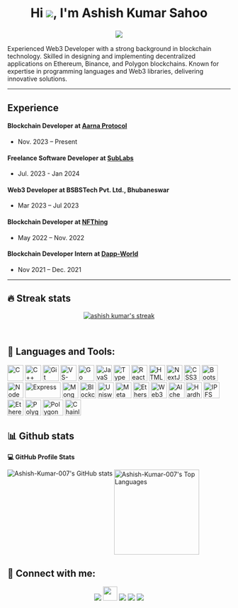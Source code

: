 <h1 align="center">Hi <img src="https://user-images.githubusercontent.com/18350557/176309783-0785949b-9127-417c-8b55-ab5a4333674e.gif">, I'm Ashish Kumar Sahoo</h1>
<h3 align="center"><img src="https://readme-typing-svg.herokuapp.com?center=true&vCenter=true&lines=Blockchain+%26+Web+Developer"></h3>
<!-- <h3 align="center">A passionate blockchain developer from India with hands on experience on building dapps</h3> -->

<!-- <a href="http://www.github.com/Ashish-Kumar-007" align="center"><img src="https://github-readme-streak-stats.herokuapp.com/?user=Ashish-Kumar-007&stroke=ffffff&background=1c1917&ring=0891b2&fire=0891b2&currStreakNum=ffffff&currStreakLabel=0891b2&sideNums=ffffff&sideLabels=ffffff&dates=ffffff&hide_border=true" /></a> -->


Experienced Web3 Developer with a strong background in blockchain technology. Skilled in designing and implementing decentralized applications on Ethereum, Binance, and Polygon blockchains. Known for expertise in programming languages and Web3 libraries, delivering innovative solutions.

---

## Experience

#### Blockchain Developer at [Aarna Protocol](https://www.aarna.finance/)
- Nov. 2023 – Present

#### Freelance Software Developer at [SubLabs](https://sublabs.xyz/)
- Jul. 2023 - Jan 2024

#### Web3 Developer at BSBSTech Pvt. Ltd., Bhubaneswar
- Mar 2023 – Jul 2023

#### Blockchain Developer at [NFThing](https://nfthing.com/)
- May 2022 – Nov. 2022

#### Blockchain Developer Intern at [Dapp-World](https://dapp-world.com/)
- Nov 2021 – Dec. 2021

---

## 🔥 Streak stats

<p align="center">
  <a href="https://github.com/Ashish-Kumar-007">
    <img  alt="ashish kumar's streak" src="https://github-readme-streak-stats.herokuapp.com/?user=Ashish-Kumar-007&&stroke=ffffff&theme=highcontrast&ring=0891b2&fire=0891b2&currStreakNum=ffffff&currStreakLabel=0891b2&sideNums=ffffff&sideLabels=ffffff&dates=ffffff&hide_border=true"/>
  </a>
  
</p>

</br>

## 🚀 Languages and Tools:


<p align="left">
<a href="https://docs.microsoft.com/en-us/cpp/?view=msvc-170" target="_blank" rel="noreferrer"><img src="https://raw.githubusercontent.com/danielcranney/readme-generator/main/public/icons/skills/c-colored.svg" width="36" height="36" alt="C" /></a>
<a href="https://docs.microsoft.com/en-us/cpp/?view=msvc-170" target="_blank" rel="noreferrer"><img src="https://raw.githubusercontent.com/danielcranney/readme-generator/main/public/icons/skills/cplusplus-colored.svg" width="36" height="36" alt="C++" /></a>
<a href="https://git-scm.com/" target="_blank" rel="noreferrer"><img src="https://raw.githubusercontent.com/danielcranney/readme-generator/main/public/icons/skills/git-colored.svg" width="36" height="36" alt="Git" /></a>
<a href="https://git-scm.com/" target="_blank" rel="noreferrer"><img src="https://code.visualstudio.com/assets/images/code-stable.png" width="36" height="36" alt="VS-code" /></a>
<a href="https://go.dev/doc/" target="_blank" rel="noreferrer"><img src="https://raw.githubusercontent.com/danielcranney/readme-generator/main/public/icons/skills/go-colored.svg" width="36" height="36" alt="Go" /></a>
<a href="https://developer.mozilla.org/en-US/docs/Web/JavaScript" target="_blank" rel="noreferrer"><img src="https://raw.githubusercontent.com/danielcranney/readme-generator/main/public/icons/skills/javascript-colored.svg" width="36" height="36" alt="JavaScript" /></a>
<a href="https://www.typescriptlang.org/" target="_blank" rel="noreferrer"><img src="https://raw.githubusercontent.com/danielcranney/readme-generator/main/public/icons/skills/typescript-colored.svg" width="36" height="36" alt="TypeScript" /></a>
<a href="https://reactjs.org/" target="_blank" rel="noreferrer"><img src="https://raw.githubusercontent.com/danielcranney/readme-generator/main/public/icons/skills/react-colored.svg" width="36" height="36" alt="React" /></a>
<a href="https://developer.mozilla.org/en-US/docs/Glossary/HTML5" target="_blank" rel="noreferrer"><img src="https://raw.githubusercontent.com/danielcranney/readme-generator/main/public/icons/skills/html5-colored.svg" width="36" height="36" alt="HTML5" /></a>
<a href="https://nextjs.org/docs" target="_blank" rel="noreferrer"><img src="https://raw.githubusercontent.com/danielcranney/readme-generator/main/public/icons/skills/nextjs-colored.svg" width="36" height="36" alt="NextJs" /></a>
<a href="https://www.w3.org/TR/CSS/#css" target="_blank" rel="noreferrer"><img src="https://raw.githubusercontent.com/danielcranney/readme-generator/main/public/icons/skills/css3-colored.svg" width="36" height="36" alt="CSS3" /></a>
<a href="https://getbootstrap.com/" target="_blank" rel="noreferrer"><img src="https://raw.githubusercontent.com/danielcranney/readme-generator/main/public/icons/skills/bootstrap-colored.svg" width="36" height="36" alt="Bootstrap" /></a>
<a href="https://nodejs.org/en/" target="_blank" rel="noreferrer"><img src="https://raw.githubusercontent.com/danielcranney/readme-generator/main/public/icons/skills/nodejs-colored.svg" width="36" height="36" alt="NodeJS" /></a>
<a href="https://expressjs.com/" target="_blank" rel="noreferrer"><img src="https://img.shields.io/badge/express.js-%23404d59.svg?style=for-the-badge&logo=express&logoColor=%2361DAFB" width="80" height="36" alt="Express" /></a>
<a href="https://www.mongodb.com/" target="_blank" rel="noreferrer"><img src="https://raw.githubusercontent.com/danielcranney/readme-generator/main/public/icons/skills/mongodb-colored.svg" width="36" height="36" alt="MongoDB" /></a>
 <img src="https://img.icons8.com/fluency/48/000000/blockchain.png" width="36" height="36" alt="Blockchain"/>
<a href="https://uniswap.org/" target="_blank" rel="noreferrer"><img src="https://raw.githubusercontent.com/danielcranney/readme-generator/main/public/icons/skills/uniswap-colored.svg" width="36" height="36" alt="Uniswap" /></a>
<a href="https://metamask.io/" target="_blank" rel="noreferrer"><img src="https://raw.githubusercontent.com/danielcranney/readme-generator/main/public/icons/skills/metamask-colored.svg" width="36" height="36" alt="MetaMask" /></a>
<a href="https://ethers.io" target="_blank" rel="noreferrer"><img src="https://raw.githubusercontent.com/danielcranney/readme-generator/main/public/icons/skills/ethers-colored.svg" width="36" height="36" alt="Ethers" /></a>
<a href="https://web3js.readthedocs.io/en/v1.7.1/#" target="_blank" rel="noreferrer"><img src="https://raw.githubusercontent.com/danielcranney/readme-generator/main/public/icons/skills/web3js-colored.svg" width="36" height="36" alt="Web3Js" /></a>
<a href="https://docs.alchemy.com/alchemy/documentation/alchemy-web3" target="_blank" rel="noreferrer"><img src="https://raw.githubusercontent.com/danielcranney/readme-generator/main/public/icons/skills/alchemy-colored.svg" width="36" height="36" alt="Alchemy" /></a>
<a href="https://hardhat.org/" target="_blank" rel="noreferrer"><img src="https://raw.githubusercontent.com/danielcranney/readme-generator/main/public/icons/skills/hardhat-colored.svg" width="36" height="36" alt="Hardhat" /></a>
<a href="https://ipfs.io/" target="_blank" rel="noreferrer"><img src="https://raw.githubusercontent.com/danielcranney/readme-generator/main/public/icons/skills/ipfs-colored.svg" width="36" height="36" alt="IPFS" /></a>
<a href="https://ethereum.org/en/" target="_blank" rel="noreferrer"><img src="https://raw.githubusercontent.com/danielcranney/readme-generator/main/public/icons/skills/ethereum-colored.svg" width="36" height="36" alt="Ethereum" /></a>
<a href="https://polygon.technology/" target="_blank" rel="noreferrer"><img src="https://raw.githubusercontent.com/danielcranney/readme-generator/main/public/icons/skills/polygon-colored.svg" width="36" height="36" alt="Polygon" /></a>
<a href="https://www.binance.com/en" target="_blank" rel="noreferrer"><img src="https://external-content.duckduckgo.com/iu/?u=https%3A%2F%2Fbranditechture.agency%2Fbrand-logos%2Fwp-content%2Fuploads%2F2022%2F06%2FBNB-BNB-1024x768.png&f=1&nofb=1&ipt=6ad6dee94cdcc74772840444296616f6f87bed00d80bce23237b554dd5ddf57a&ipo=images" width="46" height="36" alt="Polygon" /></a>  
<a href="https://chain.link/" target="_blank" rel="noreferrer"><img src="https://raw.githubusercontent.com/danielcranney/readme-generator/main/public/icons/skills/chainlink-colored.svg" width="36" height="36" alt="Chainlink" /></a>
</p>

## 📊 Github stats

<b>💻 GitHub Profile Stats</b>

<a href="http://www.github.com/Ashish-Kumar-007"><img src="https://github-readme-stats.vercel.app/api?username=Ashish-Kumar-007&theme=highcontrast&show_icons=true&hide=&count_private=true&title_color=0891b2&text_color=ffffff&icon_color=0891b2&hide_border=true&show_icons=true" alt="Ashish-Kumar-007's GitHub stats" align="left"/></a>

<!-- <a href="https://github.com/Ashish-Kumar-007" align="left"><img src="https://github-readme-stats.vercel.app/api/top-langs/?username=Ashish-Kumar-007&langs_count=10&title_color=0891b2&text_color=ffffff&icon_color=0891b2&bg_color=1c1917&hide_border=true&locale=en&custom_title=Top%20%Languages" alt="Top Languages" /></a> -->

<a href="https://github.com/Ashish-Kumar-007"><img align="center" height="192px" alt="Ashish-Kumar-007's Top Languages" src="https://github-readme-stats.vercel.app/api/top-langs/?username=Ashish-Kumar-007&langs_count=20&layout=compact&theme=highcontrast&title_color=0891b2&hide_border=true" /></a>


## 🙋‍ Connect with me:

<p align="center"> 
<a href="mailto:ashishsahoo2015@gmail.com"><img src="https://img.shields.io/badge/Gmail-D14836?style=for-the-badge&logo=gmail&logoColor=white"/></a> 
<a href="https://discord.gg/cQBXnubwmf" target="_blank" rel="noreferrer"><img src="https://raw.githubusercontent.com/danielcranney/readme-generator/main/public/icons/socials/discord.svg" width="32" height="32" /></a> 
<a href = "https://www.linkedin.com/in/ashish-kumar-sahoo-007" target= "_blank"><img src="https://img.shields.io/badge/linkedin-%230077B5.svg?style=for-the-badge&logo=linkedin&logoColor=white"/></a>
<a href ="https://www.github.com/Ashish-Kumar-007"><img src="https://img.shields.io/badge/github-%23121011.svg?style=for-the-badge&logo=github&logoColor=white"/></a>
<a href="https://www.twitter.com/web3_eth_ashish" target= "_blank"><img src="https://img.shields.io/badge/web3_eth_ashish-%231DA1F2.svg?style=for-the-badge&logo=Twitter&logoColor=white"/></a>
</p>

